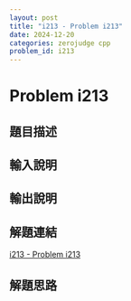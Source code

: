 ```yaml
---
layout: post
title: "i213 - Problem i213"
date: 2024-12-20
categories: zerojudge cpp
problem_id: i213
---
```


# Problem i213

## 題目描述



## 輸入說明



## 輸出說明



## 解題連結

[i213 - Problem i213](https://zerojudge.tw/ShowProblem?problemid=i213)

## 解題思路

